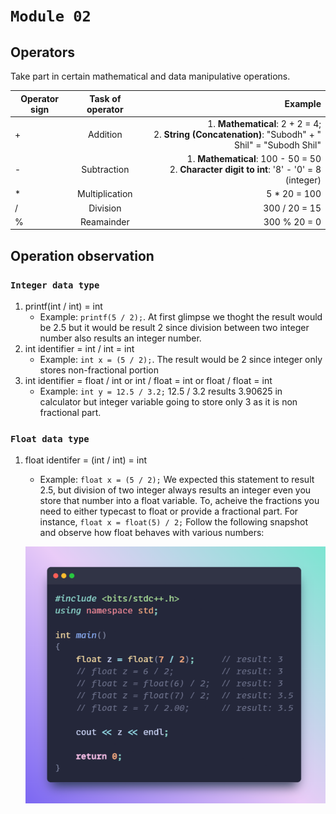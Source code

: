 # ```Module 02```

## **Operators**

Take part in certain mathematical and data manipulative operations.

| Operator sign | Task of operator | Example |
| ---------------|:--------------:| ---------------:|
| +  | Addition | 1. **Mathematical**: 2 + 2 = 4; <br> 2. **String (Concatenation)**: "Subodh" + " Shil" = "Subodh Shil"   |
| - | Subtraction | 1. **Mathematical**: 100 - 50 = 50 <br> 2. **Character digit to int**: '8' - '0' = 8 (integer)  |
| * | Multiplication | 5 * 20 = 100 |
| / | Division | 300 / 20 = 15 |
| % | Reamainder | 300 % 20 = 0 |

## **Operation observation**

### ```Integer data type```

1. printf(int / int) = int
    - Example: ```printf(5 / 2);```. At first glimpse we thoght the result would be 2.5 but it would be result 2 since division between two integer number also results an integer number.
2. int identifier = int / int = int
    - Example: ```int x = (5 / 2);```. The result would be 2 since integer only stores non-fractional portion
3. int identifier = float / int or int / float = int or float / float = int
    - Example: ```int y = 12.5 / 3.2;``` 12.5 / 3.2 results 3.90625 in calculator but integer variable going to store only 3 as it is non fractional part.

### ```Float data type```

1. float identifer = (int / int) = int
    - Example: ```float x = (5 / 2);``` We expected this statement to result 2.5, but division of two integer always results an integer even you store that number into a float variable. To, acheive the fractions you need to either typecast to float or provide a fractional part. For instance, ```float x = float(5) / 2;``` Follow the following snapshot and observe how float behaves with various numbers:  
   <center>

    ![snippet1](./snap1.png)

    </center>
